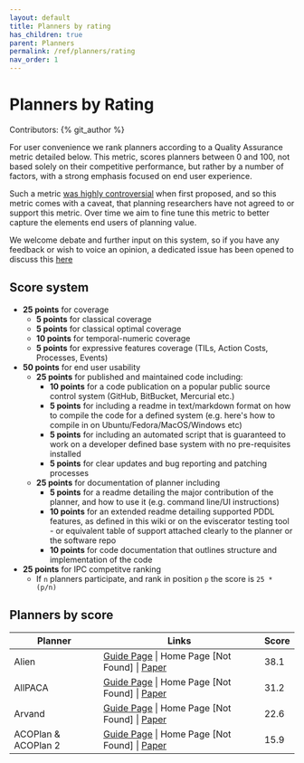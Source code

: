 ```yaml
---
layout: default
title: Planners by rating
has_children: true
parent: Planners
permalink: /ref/planners/rating
nav_order: 1
---
```


# Planners by Rating

Contributors: {% git_author %}

For user convenience we rank planners according to a Quality Assurance metric detailed below. This metric, scores planners between 0 and 100, not based solely on their competitive performance, but rather by a number of factors, with a strong emphasis focused on end user experience.

Such a metric [was highly controversial](https://github.com/nergmada/planning-wiki/issues/59) when first proposed, and so this metric comes with a caveat, that planning researchers have not agreed to or support this metric. Over time we aim to fine tune this metric to better capture the elements end users of planning value. 

We welcome debate and further input on this system, so if you have any feedback or wish to voice an opinion, a dedicated issue has been opened to discuss this [here](https://github.com/nergmada/planning-wiki/issues/59)

## Score system

- **25 points** for coverage
    - **5 points** for classical coverage
    - **5 points** for classical optimal coverage
    - **10 points** for temporal-numeric coverage
    - **5 points** for expressive features coverage (TILs, Action Costs, Processes, Events)
- **50 points** for end user usability 
    - **25 points** for published and maintained code including:
        - **10 points** for a code publication on a popular public source control system (GitHub, BitBucket, Mercurial etc.)
        - **5 points** for including a readme in text/markdown format on how to compile the code for a defined system (e.g. here's how to compile in on Ubuntu/Fedora/MacOS/Windows etc)
        - **5 points** for including an automated script that is guaranteed to work on a developer defined base system with no pre-requisites installed
        - **5 points** for clear updates and bug reporting and patching processes 
    - **25 points** for documentation of planner including
        - **5 points** for a readme detailing the major contribution of the planner, and how to use it (e.g. command line/UI instructions)
        - **10 points** for an extended readme detailing supported PDDL features, as defined in this wiki or on the eviscerator testing tool - or equivalent table of support attached clearly to the planner or the software repo
        - **10 points** for code documentation that outlines structure and implementation of the code
- **25 points** for IPC competitve ranking
    - If `n` planners participate, and rank in position `p` the score is `25 * (p/n)`

## Planners by score

| Planner | Links | Score |
|---------|-------|-------|
| Alien | [Guide Page](/ref/planners/alien) \| Home Page [Not Found] \| [Paper](https://ipc2018-classical.bitbucket.io/planner-abstracts/team33.pdf) | 38.1 |
| AllPACA | [Guide Page](/ref/planners/allpaca) \| Home Page [Not Found] \| [Paper](https://helios.hud.ac.uk/scommv/IPC-14/repository/booklet2014.pdf) | 31.2 |
| Arvand | [Guide Page](/ref/planners/arvand) \| Home Page [Not Found] \| [Paper](https://webdocs.cs.ualberta.ca/~mmueller/ps/arvand-art-of-random-walks.pdf) | 22.6 |
| ACOPlan & ACOPlan 2 | [Guide Page](/ref/planners/acoplan) \| Home Page [Not Found] \| [Paper](https://www.aaai.org/ocs/index.php/FLAIRS/2009/paper/download/116/276) | 15.9 |
